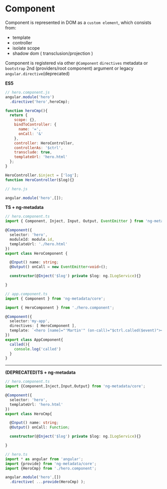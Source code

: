 # Component

Component is represented in DOM as a `custom element`, which consists from:

* template
* controller
* isolate scope
* shadow dom ( transclusion/projection )

Component is registered via other `@Component` `directives` metadata or `bootstrap` 2nd (providers/root component) argument or legacy `angular.directive`(deprecated)

**ES5**

```js
// hero.component.js
angular.module('hero')
  .directive('hero',heroCmp);

function heroCmp(){
  return {
    scope: {},
    bindToController: {
      name: '=',
      onCall: '&'
    },
    controller: HeroController,
    controllerAs: '$ctrl',
    transclude: true,
    templateUrl: 'hero.html'
  };
}

HeroController.$inject = ['log'];
function HeroController($log){}
```

```js
// hero.js

angular.module('hero',[]);
```

**TS + ng-metadata**

```typescript
// hero.component.ts
import { Component, Inject, Input, Output, EventEmitter } from 'ng-metadata/core';

@Component({
  selector: 'hero',
  moduleId: module.id,
  templateUrl: './hero.html'
})
export class HeroComponent {

  @Input() name: string;
  @Output() onCall = new EventEmitter<void>();

  constructor(@Inject('$log') private $log: ng.ILogService){}

}
```

```typescript
// app.component.ts
import { Component } from 'ng-metadata/core';

import { HeroComponent } from './hero.component';

@Component({
  selector:'my-app',
  directives: [ HeroComponent ],
  template: `<hero [name]="'Martin'" (on-call)="$ctrl.called($event)"></hero>`
})
export class AppComponent{
  called(){
    console.log('called')
  }
}
```

---

**(DEPRECATED)TS + ng-metadata**

```typescript
// hero.component.ts
import {Component,Inject,Input,Output} from 'ng-metadata/core';

@Component({
  selector: 'hero',
  templateUrl: 'hero.html'
})
export class HeroCmp{

  @Input() name: string;
  @Output() onCall: Function;

  constructor(@Inject('$log') private $log: ng.ILogService){}

}
```

```typescript
// hero.ts
import * as angular from 'angular';
import {provide} from 'ng-metadata/core';
import {HeroCmp} from './hero.component';

angular.module('hero',[])
  .directive( ...provide(HeroCmp) );
```
